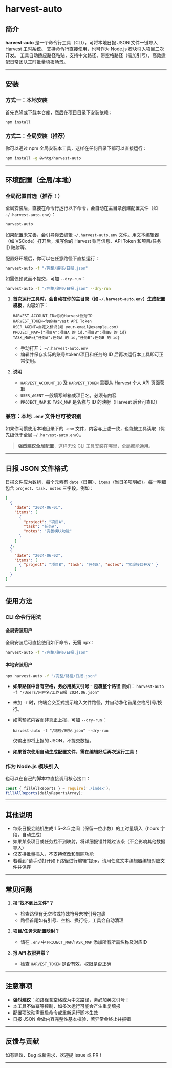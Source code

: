 # harvest-auto

## 简介

**harvest-auto** 是一个命令行工具（CLI），可将本地日报 JSON 文件一键导入 [Harvest](https://www.getharvest.com/) 工时系统。
支持命令行直接使用，也可作为 Node.js 模块引入项目二次开发。
工具自动适应路径粘贴，支持中文路径、带空格路径（需加引号），高效适配日常团队工时批量填报场景。

---

## 安装

### 方式一：本地安装

首先克隆或下载本仓库，然后在项目目录下安装依赖：

```bash
npm install
```

### 方式二：全局安装（推荐）

你可以通过 npm 全局安装本工具，这样在任何目录下都可以直接运行：

```bash
npm install -g @whtg/harvest-auto
```

---

## 环境配置（全局/本地）

### 全局配置首选（推荐！）

全局安装后，直接在命令行运行以下命令，会自动在主目录创建配置文件（如 `~/.harvest-auto.env`）：

```bash
harvest-auto
```

如果配置未完善，会引导你去编辑 `~/.harvest-auto.env` 文件。用文本编辑器（如 VSCode）打开后，填写你的 Harvest 账号信息、API Token 和项目/任务 ID 映射等。

配置好环境后，你可以在任意路径下直接运行：

```bash
harvest-auto -f "/完整/路径/日报.json"
```

如需仅预览而不提交，可加 `--dry-run`：

```bash
harvest-auto -f "/完整/路径/日报.json" --dry-run
```

1. **首次运行工具时，会自动在你的主目录（如 `~/.harvest-auto.env`）生成配置模板**，内容如下：

    ```
    HARVEST_ACCOUNT_ID=你的Harvest账号ID
    HARVEST_TOKEN=你的Harvest API Token
    USER_AGENT=自定义标识(如 your-email@example.com)
    PROJECT_MAP={"项目A":项目A 的 id,"项目B":项目B 的 id}
    TASK_MAP={"任务A":任务A 的 id,"任务B":任务B 的 id}
    ```

    - 手动打开：
      `~/.harvest-auto.env`
    - 编辑并保存实际的账号/token/项目和任务的 ID 后再次运行本工具即可正常使用。

2. **说明**
    - `HARVEST_ACCOUNT_ID` 及 `HARVEST_TOKEN` 需要从 Harvest 个人 API 页面获取
    - `USER_AGENT` 一般填写邮箱或项目名，必须有内容
    - `PROJECT_MAP` 和 `TASK_MAP` 是名称与 ID 的映射（Harvest 后台可查ID）

### 兼容：本地 `.env` 文件也可被识别

如果你习惯使用本地目录下的 `.env` 文件，内容与上述一致，也能被工具读取（优先级低于全局 `~/.harvest-auto.env`）。

> **强烈建议全局配置**，这样无论 CLI 工具安装在哪里，全局都能通用。

---

## 日报 JSON 文件格式

日报文件应为数组，每个元素有 `date`（日期）、`items`（当日多项明细）。每一明细包含 `project`、`task`、`notes` 三字段。例如：

```json
[
  {
    "date": "2024-06-01",
    "items": [
      {
        "project": "项目A",
        "task": "任务A",
        "notes": "完善模块功能"
      }
    ]
  },
  {
    "date": "2024-06-02",
    "items": [
      { "project": "项目B", "task": "任务B", "notes": "实现接口开发" }
    ]
  }
]
```

---

## 使用方法

### CLI 命令行用法

#### 全局安装用户

全局安装后可直接使用如下命令，无需 npx：

```bash
harvest-auto -f "/完整/路径/日报.json"
```

#### 本地安装用户

```bash
npx harvest-auto -f "/完整/路径/日报.json"
```

- **如果路径中含有空格，务必用英文引号 `"` 包裹整个路径**
  例如：
  `harvest-auto -f "/Users/用户名/工作日报 2024.06.json"`

- 未加 `-f` 时，终端会交互式提示输入文件路径，并自动净化首尾空格/引号/换行。

- 如需预览内容而非真正上报，可加 `--dry-run`：

  ```
  harvest-auto -f "/路径/日报.json" --dry-run
  ```

  仅输出即将上报的 JSON，不提交数据。

- **如果首次使用自动生成配置文件，需在编辑好后再次运行工具！**

### 作为 Node.js 模块引入

也可以在自己的脚本中直接调用核心接口：

```js
const { fillAllReports } = require('./index');
fillAllReports(dailyReportsArray);
```

---

## 其他说明

- 每条日报会随机生成 1.5~2.5 之间（保留一位小数）的工时量填入（hours 字段，自动生成）
- 如果某条项目或任务找不到映射，将详细报错并跳过该条（不会影响其他数据导入）
- 仅支持批量插入，不支持修改和删除功能
- 若看到“请手动打开如下路径进行编辑”提示，请用任意文本编辑器编辑对应文件并保存

---

## 常见问题

1. **报“找不到此文件”？**
   - 检查路径有无空格或特殊符号未被引号包裹
   - 路径首尾如有引号、空格、换行符，工具会自动清理

2. **项目/任务未配置映射？**
   - 请在 `.env` 中 `PROJECT_MAP`/`TASK_MAP` 添加所有所需名称及对应ID

3. **报 API 权限异常？**
   - 检查 `HARVEST_TOKEN` 是否有效，权限是否正确

---

## 注意事项

- **强烈建议**：如路径含空格或为中文路径，务必加英文引号！
- 本工具不做幂等控制，如多次运行可能会产生重复填报
- 配置项改动需重启命令或重新运行脚本生效
- 日报 JSON 会做内容完整性基本校验，若异常会终止并报错

---

## 反馈与贡献

如有建议、Bug 或新需求，欢迎提 Issue 或 PR！

---
